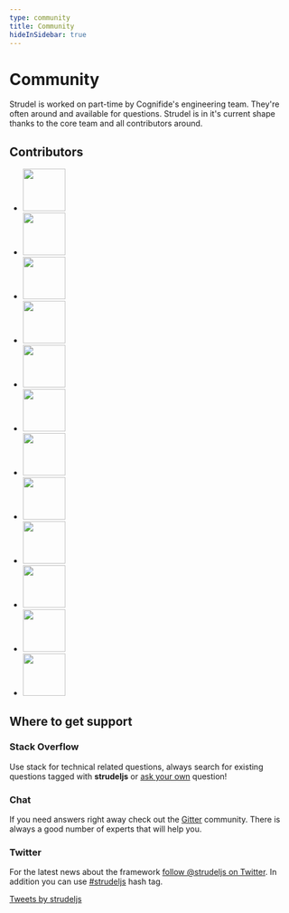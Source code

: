 ```yaml
---
type: community
title: Community
hideInSidebar: true
---
```


# Community

Strudel is worked on part-time by Cognifide's engineering team. They're often around and available for questions. Strudel is in it's current shape thanks to the core team and all contributors around.

## Contributors

<ul class="contributors"><li><a href="https://github.com/mateuszluczak"><img alt="" width="75" height="75" class="avatar" src="https://avatars2.githubusercontent.com/u/2010759?s=460&amp;v=4"></a></li><li><a href="https://github.com/xolir"><img alt="" width="75" height="75" class="avatar" src="https://avatars2.githubusercontent.com/u/6012902?s=460&amp;v=4"></a></li><li><a href="https://github.com/m-suchorski"><img alt="" width="75" height="75" class="avatar" src="https://avatars2.githubusercontent.com/u/36552116?s=460&amp;v=4"></a></li><li><a href="https://github.com/zofoklecja"><img alt="" width="75" height="75" class="avatar" src="https://avatars0.githubusercontent.com/u/8929565?s=460&v=4"></a></li><li><a href="https://github.com/ZofiaZ"><img alt="" width="75" height="75" class="avatar" src="https://avatars0.githubusercontent.com/u/11401190?s=460&v=4"></a></a></li><li><a href="https://github.com/rogemus"><img alt="" width="75" height="75" class="avatar" src="https://avatars3.githubusercontent.com/u/9271549?s=460&v=4"></a></li><li><a href="https://github.com/mlmmn"><img alt="" width="75" height="75" class="avatar" src="https://avatars1.githubusercontent.com/u/8261859?s=460&v=4"></a></li><li><a href="https://github.com/jakublamprecht"><img alt="" width="75" height="75" class="avatar" src="https://avatars3.githubusercontent.com/u/18114264?s=460&v=4"></a></li><li><a href="https://github.com/grazik"><img alt="" width="75" height="75" class="avatar" src="https://avatars2.githubusercontent.com/u/30260979?s=460&v=4"></a></li><li><a href="https://github.com/oliwerin"><img alt="" width="75" height="75" class="avatar" src="https://avatars2.githubusercontent.com/u/1098349?s=460&v=4"></a></li><li><a href="https://github.com/YellowFlash525"><img alt="" width="75" height="75" class="avatar" src="https://avatars2.githubusercontent.com/u/14871423?s=460&v=4"></a></li><li><a href="https://github.com/marcinlechnik"><img alt="" width="75" height="75" class="avatar" src="https://avatars1.githubusercontent.com/u/29333588?s=460&v=4"></a></li></ul>


## Where to get support

###  Stack Overflow 

Use stack for technical related questions, always search for existing questions tagged with **strudeljs** or [ask your own](https://stackoverflow.com/questions/ask/advice?tags=strudeljs) question!

### Chat

If you need answers right away check out the [Gitter](https://gitter.im/strudel-js) community. There is always a good number of experts that will help you.

### Twitter
For the latest news about the framework [follow @strudeljs on Twitter](http://www.twitter.com/strudeljs). In addition you can use [#strudeljs](https://twitter.com/hashtag/strudeljs?f=tweets) hash tag.

<a class="twitter-timeline" data-height="500" data-chrome="noheader noborders" href="https://twitter.com/strudeljs?ref_src=twsrc%5Etfw">Tweets by strudeljs</a> <script async src="https://platform.twitter.com/widgets.js" charset="utf-8"></script>